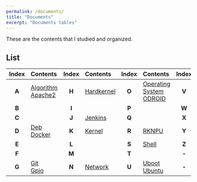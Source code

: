 ```yaml
---
permalink: /documents/
title: "Documents"
excerpt: "Documents tables"
---
```


These are the contents that I studied and organized.<br>

## List

| **Index** | Contents | **Index** | Contents | **Index** | Contents | **Index** | Contents |
| :---: | :--- | :---: | :--- | :---: | :--- | :---: | :--- |
| **A** | <a href="{{ site.baseurl }}/documents/algorithm/">Algorithm</a><br><a href="{{ site.baseurl }}/documents/apache2/">Apache2</a> | **H** | <a href="{{ site.baseurl }}/documents/hardkernel/">Hardkernel</a> | **O** | <a href="{{ site.baseurl }}/documents/os/">Operating System</a><br><a href="{{ site.baseurl }}/documents/odroid/">ODROID</a>| **V** | |
| **B** | | **I** | | **P** | | **W** | <a href="{{ site.baseurl }}/documents/wiringpi/">wiringPi</a> |
| **C** | | **J** | <a href="{{ site.baseurl }}/documents/jenkins/">Jenkins</a> | **Q** | | **X** | |
| **D** | <a href="{{ site.baseurl }}/documents/deb/">Deb</a><br><a href="{{ site.baseurl }}/documents/docker/">Docker</a> | **K** | <a href="{{ site.baseurl }}/documents/kernel/">Kernel</a> | **R** | <a href="{{ site.baseurl }}/documents/rknpu/">RKNPU</a> | **Y** | |
| **E** | | **L** | | **S** | <a href="{{ site.baseurl }}/documents/shell/">Shell</a> | **Z** | |
| **F** | | **M** | | **T** | | **-** | |
| **G** | <a href="{{ site.baseurl }}/documents/git/">Git</a><br><a href="{{ site.baseurl }}/documents/gpio/">Gpio</a>| **N** | <a href="{{ site.baseurl }}/documents/network/">Network</a> | **U** | <a href="{{ site.baseurl }}/documents/uboot/">Uboot</a><br><a href="{{ site.baseurl }}/documents/ubuntu/">Ubuntu</a> | **-** | |
